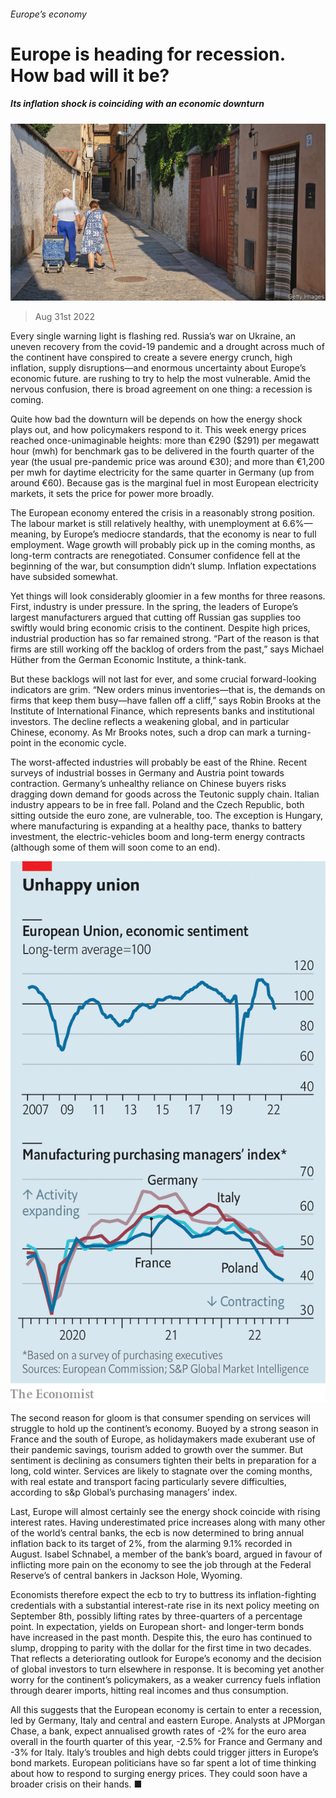 ###### Europe’s economy

# Europe is heading for recession. How bad will it be? 

##### Its inflation shock is coinciding with an economic downturn 

![image](images/20220903_FNP001.jpg) 

> Aug 31st 2022 


Every single warning light is flashing red. Russia’s war on Ukraine, an uneven recovery from the covid-19 pandemic and a drought across much of the continent have conspired to create a severe energy crunch, high inflation, supply disruptions—and enormous uncertainty about Europe’s economic future.  are rushing to try to help the most vulnerable. Amid the nervous confusion, there is broad agreement on one thing: a recession is coming.

Quite how bad the downturn will be depends on how the energy shock plays out, and how policymakers respond to it. This week energy prices reached once-unimaginable heights: more than €290 ($291) per megawatt hour (mwh) for benchmark gas to be delivered in the fourth quarter of the year (the usual pre-pandemic price was around €30); and more than €1,200 per mwh for daytime electricity for the same quarter in Germany (up from around €60). Because gas is the marginal fuel in most European electricity markets, it sets the price for power more broadly.

The European economy entered the crisis in a reasonably strong position. The labour market is still relatively healthy, with unemployment at 6.6%—meaning, by Europe’s mediocre standards, that the economy is near to full employment. Wage growth will probably pick up in the coming months, as long-term contracts are renegotiated. Consumer confidence fell at the beginning of the war, but consumption didn’t slump. Inflation expectations have subsided somewhat. 

Yet things will look considerably gloomier in a few months for three reasons. First, industry is under pressure. In the spring, the leaders of Europe’s largest manufacturers argued that cutting off Russian gas supplies too swiftly would bring economic crisis to the continent. Despite high prices, industrial production has so far remained strong. “Part of the reason is that firms are still working off the backlog of orders from the past,” says Michael Hüther from the German Economic Institute, a think-tank. 

But these backlogs will not last for ever, and some crucial forward-looking indicators are grim. “New orders minus inventories—that is, the demands on firms that keep them busy—have fallen off a cliff,” says Robin Brooks at the Institute of International Finance, which represents banks and institutional investors. The decline reflects a weakening global, and in particular Chinese, economy. As Mr Brooks notes, such a drop can mark a turning-point in the economic cycle.

The worst-affected industries will probably be east of the Rhine. Recent surveys of industrial bosses in Germany and Austria point towards contraction. Germany’s unhealthy reliance on Chinese buyers risks dragging down demand for goods across the Teutonic supply chain. Italian industry appears to be in free fall. Poland and the Czech Republic, both sitting outside the euro zone, are vulnerable, too. The exception is Hungary, where manufacturing is expanding at a healthy pace, thanks to battery investment, the electric-vehicles boom and long-term energy contracts (although some of them will soon come to an end).

![image](images/20220903_FNC693.png) 


The second reason for gloom is that consumer spending on services will struggle to hold up the continent’s economy. Buoyed by a strong season in France and the south of Europe, as holidaymakers made exuberant use of their pandemic savings, tourism added to growth over the summer. But sentiment is declining as consumers tighten their belts in preparation for a long, cold winter. Services are likely to stagnate over the coming months, with real estate and transport facing particularly severe difficulties, according to s&amp;p Global’s purchasing managers’ index.

Last, Europe will almost certainly see the energy shock coincide with rising interest rates. Having underestimated price increases along with many other of the world’s central banks, the ecb is now determined to bring annual inflation back to its target of 2%, from the alarming 9.1% recorded in August. Isabel Schnabel, a member of the bank’s board, argued in favour of inflicting more pain on the economy to see the job through at the Federal Reserve’s  of central bankers in Jackson Hole, Wyoming. 

Economists therefore expect the ecb to try to buttress its inflation-fighting credentials with a substantial interest-rate rise in its next policy meeting on September 8th, possibly lifting rates by three-quarters of a percentage point. In expectation, yields on European short- and longer-term bonds have increased in the past month. Despite this, the euro has continued to slump, dropping to parity with the dollar for the first time in two decades. That reflects a deteriorating outlook for Europe’s economy and the decision of global investors to turn elsewhere in response. It is becoming yet another worry for the continent’s policymakers, as a weaker currency fuels inflation through dearer imports, hitting real incomes and thus consumption. 

All this suggests that the European economy is certain to enter a recession, led by Germany, Italy and central and eastern Europe. Analysts at JPMorgan Chase, a bank, expect annualised growth rates of -2% for the euro area overall in the fourth quarter of this year, -2.5% for France and Germany and -3% for Italy. Italy’s troubles and high debts could trigger jitters in Europe’s bond markets. European politicians have so far spent a lot of time thinking about how to respond to surging energy prices. They could soon have a broader crisis on their hands. ■


